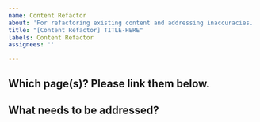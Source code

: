 ```yaml
---
name: Content Refactor
about: 'For refactoring existing content and addressing inaccuracies. '
title: "[Content Refactor] TITLE-HERE"
labels: Content Refactor
assignees: ''

---
```


## Which page(s)? Please link them below.

## What needs to be addressed?

